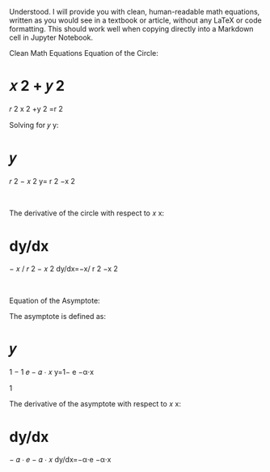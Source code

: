 
Understood. I will provide you with clean, human-readable math equations, written as you would see in a textbook or article, without any LaTeX or code formatting. This should work well when copying directly into a Markdown cell in Jupyter Notebook.

Clean Math Equations
Equation of the Circle:

𝑥
2
+
𝑦
2
=
𝑟
2
x 
2
 +y 
2
 =r 
2
 

Solving for 
𝑦
y:

𝑦
=
𝑟
2
−
𝑥
2
y= 
r 
2
 −x 
2
 
​
 

The derivative of the circle with respect to 
𝑥
x:

dy/dx
=
−
𝑥
/
𝑟
2
−
𝑥
2
dy/dx=−x/ 
r 
2
 −x 
2
 
​
 

Equation of the Asymptote:

The asymptote is defined as:

𝑦
=
1
−
1
𝑒
−
𝛼
⋅
𝑥
y=1− 
e 
−α⋅x
 
1
​
 

The derivative of the asymptote with respect to 
𝑥
x:

dy/dx
=
−
𝛼
⋅
𝑒
−
𝛼
⋅
𝑥
dy/dx=−α⋅e 
−α⋅x
